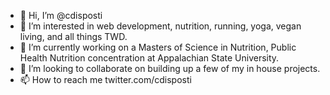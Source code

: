 - 👋 Hi, I’m @cdisposti
- 👀 I’m interested in web development, nutrition, running, yoga, vegan living, and all things TWD.
- 🌱 I’m currently working on a Masters of Science in Nutrition, Public Health Nutrition concentration at Appalachian State University.
- 💞️ I’m looking to collaborate on building up a few of my in house projects.
- 📫 How to reach me twitter.com/cdisposti
<!---
cdisposti/cdisposti is a ✨ special ✨ repository because its `README.md` (this file) appears on your GitHub profile.
You can click the Preview link to take a look at your changes.
--->
